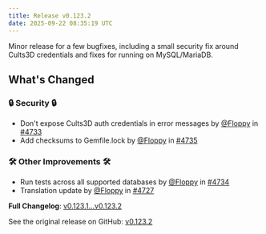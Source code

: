 ```yaml
---
title: Release v0.123.2
date: 2025-09-22 08:35:19 UTC
---
```

Minor release for a few bugfixes, including a small security fix around Cults3D credentials and fixes for running on MySQL/MariaDB.

## What's Changed
### 🔒 Security 🔒
* Don't expose Cults3D auth credentials in error messages by [@Floppy](https://github.com/Floppy) in [#4733](https://github.com/manyfold3d/manyfold/pull/4733)
* Add checksums to Gemfile.lock by [@Floppy](https://github.com/Floppy) in [#4735](https://github.com/manyfold3d/manyfold/pull/4735)
### 🛠️ Other Improvements 🛠️
* Run tests across all supported databases by [@Floppy](https://github.com/Floppy) in [#4734](https://github.com/manyfold3d/manyfold/pull/4734)
* Translation update by [@Floppy](https://github.com/Floppy) in [#4727](https://github.com/manyfold3d/manyfold/pull/4727)


**Full Changelog**: [v0.123.1...v0.123.2](https://github.com/manyfold3d/manyfold/compare/v0.123.1...v0.123.2)

See the original release on GitHub: [v0.123.2](https://github.com/manyfold3d/manyfold/releases/tag/v0.123.2)
